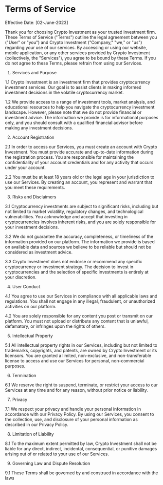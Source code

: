 # Terms of Service

Effective Date: [02-June-2023]

Thank you for choosing Crypto Investment as your trusted investment firm. These Terms of Service ("Terms") outline the legal agreement between you ("User" or "you") and Crypto Investment ("Company," "we," or "us") regarding your use of our services. By accessing or using our website, mobile application, or any other services provided by Crypto Investment (collectively, the "Services"), you agree to be bound by these Terms. If you do not agree to these Terms, please refrain from using our Services.

1. Services and Purpose

1.1 Crypto Investment is an investment firm that provides cryptocurrency investment services. Our goal is to assist clients in making informed investment decisions in the volatile cryptocurrency market.

1.2 We provide access to a range of investment tools, market analysis, and educational resources to help you navigate the cryptocurrency investment landscape. However, please note that we do not provide financial or investment advice. The information we provide is for informational purposes only, and you should consult with a qualified financial advisor before making any investment decisions.

2. Account Registration

2.1 In order to access our Services, you must create an account with Crypto Investment. You must provide accurate and up-to-date information during the registration process. You are responsible for maintaining the confidentiality of your account credentials and for any activity that occurs under your account.

2.2 You must be at least 18 years old or the legal age in your jurisdiction to use our Services. By creating an account, you represent and warrant that you meet these requirements.

3. Risks and Disclaimers

3.1 Cryptocurrency investments are subject to significant risks, including but not limited to market volatility, regulatory changes, and technological vulnerabilities. You acknowledge and accept that investing in cryptocurrencies involves inherent risks, and you are solely responsible for your investment decisions.

3.2 We do not guarantee the accuracy, completeness, or timeliness of the information provided on our platform. The information we provide is based on available data and sources we believe to be reliable but should not be considered as investment advice.

3.3 Crypto Investment does not endorse or recommend any specific cryptocurrency or investment strategy. The decision to invest in cryptocurrencies and the selection of specific investments is entirely at your discretion.

4. User Conduct

4.1 You agree to use our Services in compliance with all applicable laws and regulations. You shall not engage in any illegal, fraudulent, or unauthorized activities on our platform.

4.2 You are solely responsible for any content you post or transmit on our platform. You must not upload or distribute any content that is unlawful, defamatory, or infringes upon the rights of others.

5. Intellectual Property

5.1 All intellectual property rights in our Services, including but not limited to trademarks, copyrights, and patents, are owned by Crypto Investment or its licensors. You are granted a limited, non-exclusive, and non-transferable license to access and use our Services for personal, non-commercial purposes.

6. Termination

6.1 We reserve the right to suspend, terminate, or restrict your access to our Services at any time and for any reason, without prior notice or liability.

7. Privacy

7.1 We respect your privacy and handle your personal information in accordance with our Privacy Policy. By using our Services, you consent to the collection, use, and disclosure of your personal information as described in our Privacy Policy.

8. Limitation of Liability

8.1 To the maximum extent permitted by law, Crypto Investment shall not be liable for any direct, indirect, incidental, consequential, or punitive damages arising out of or related to your use of our Services.

9. Governing Law and Dispute Resolution

9.1 These Terms shall be governed by and construed in accordance with the laws

